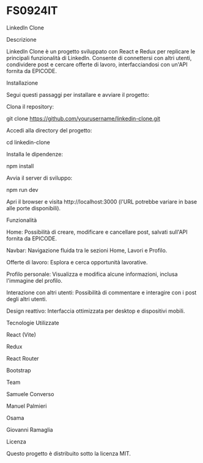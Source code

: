 # FS0924IT
LinkedIn Clone

Descrizione

LinkedIn Clone è un progetto sviluppato con React e Redux per replicare le principali funzionalità di LinkedIn. Consente di connettersi con altri utenti, condividere post e cercare offerte di lavoro, interfacciandosi con un'API fornita da EPICODE.

Installazione

Segui questi passaggi per installare e avviare il progetto:

Clona il repository:

git clone https://github.com/yourusername/linkedin-clone.git

Accedi alla directory del progetto:

cd linkedin-clone

Installa le dipendenze:

npm install

Avvia il server di sviluppo:

npm run dev

Apri il browser e visita http://localhost:3000 (l'URL potrebbe variare in base alle porte disponibili).

Funzionalità

Home: Possibilità di creare, modificare e cancellare post, salvati sull'API fornita da EPICODE.

Navbar: Navigazione fluida tra le sezioni Home, Lavori e Profilo.

Offerte di lavoro: Esplora e cerca opportunità lavorative.

Profilo personale: Visualizza e modifica alcune informazioni, inclusa l'immagine del profilo.

Interazione con altri utenti: Possibilità di commentare e interagire con i post degli altri utenti.

Design reattivo: Interfaccia ottimizzata per desktop e dispositivi mobili.

Tecnologie Utilizzate

React (Vite)

Redux

React Router

Bootstrap

Team

Samuele Converso

Manuel Palmieri

Osama

Giovanni Ramaglia

Licenza

Questo progetto è distribuito sotto la licenza MIT.
